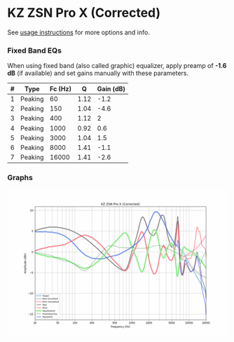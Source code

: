 # KZ ZSN Pro X (Corrected)
See [usage instructions](https://github.com/jaakkopasanen/AutoEq#usage) for more options and info.

### Fixed Band EQs
When using fixed band (also called graphic) equalizer, apply preamp of **-1.6 dB** (if available) and set gains manually with these parameters.

|   # | Type    |   Fc (Hz) |    Q |   Gain (dB) |
|-----|---------|-----------|------|-------------|
|   1 | Peaking |        60 | 1.12 |        -1.2 |
|   2 | Peaking |       150 | 1.04 |        -4.6 |
|   3 | Peaking |       400 | 1.12 |         2   |
|   4 | Peaking |      1000 | 0.92 |         0.6 |
|   5 | Peaking |      3000 | 1.04 |         1.5 |
|   6 | Peaking |      8000 | 1.41 |        -1.1 |
|   7 | Peaking |     16000 | 1.41 |        -2.6 |

### Graphs
![](./KZ%20ZSN%20Pro%20X%20(Corrected).png)
